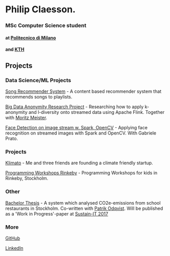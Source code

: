 # Philip Claesson.

### MSc Computer Science student
#### at [Politecnico di Milano](https://polimi.it/)
#### and [KTH](https://kth.se)

## Projects

### Data Science/ML Projects
[Song Recommender System](https://github.com/philipclaesson/songrecommender) - A content based recommender system that recommends songs to playlists.

[Big Data Anonymity Research Project](https://github.com/moritzmeister/flinkanonymity) - Researching how to apply k-anonymity and l-diversity onto streamed data using Apache Flink. Together with [Moritz Meister](https://github.com/moritzmeister).

[Face Detection on image stream w. Spark, OpenCV](https://github.com/GabrielePrato/SparkOpenCVFaceDetection-) - Applying face recognition on streamed images with Spark and OpenCV. With Gabriele Prato. 

### Projects
[Klimato](https://klimato.se) - Me and three friends are founding a climate friendly startup.

[Programming Workshops Rinkeby](https://philipclaesson.github.io/rinkeby) - Programming Workshops for kids in Rinkeby, Stockholm.

### Other
[Bachelor Thesis](http://www.diva-portal.org/smash/record.jsf?dswid=903&pid=diva2%3A1129950&c=4&searchType=SIMPLE&language=en&query=philip+claesson&af=%5B%5D&aq=%5B%5B%5D%5D&aq2=%5B%5B%5D%5D&aqe=%5B%5D&noOfRows=50&sortOrder=author_sort_asc&sortOrder2=title_sort_asc&onlyFullText=false&sf=all) - A system which analysed CO2e-emissions from school restaurants in Stockholm. Co-written with [Patrik Odqvist](https://www.linkedin.com/in/patrik-odqvist-7a720b151/). Will be published as a 'Work in Progress'-paper at [Sustain-IT 2017](https://sustainit2017.m-iti.org/)

### More
[GitHub](https://github.com/philipclaesson)

[LinkedIn](https://www.linkedin.com/in/philipclaesson/)
